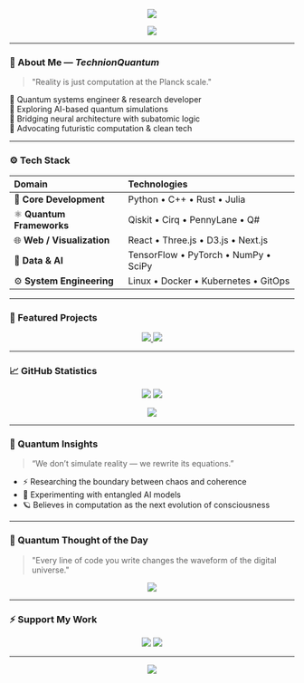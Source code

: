 <p align="center">
  <img src="https://capsule-render.vercel.app/api?type=waving&color=0:1E00FF,50:6A0DAD,100:00FFFF&height=180&section=header&text=TechnionQuantum's%20Lab&fontSize=40&fontColor=FFFFFF&animation=fadeIn&fontAlignY=35"/>
</p>

<p align="center">
  <img src="https://readme-typing-svg.herokuapp.com?font=Orbitron&weight=700&size=28&duration=3000&pause=800&color=00FFFF&center=true&vCenter=true&width=600&lines=Quantum+Mechanics+Meets+Code;Engineering+the+Future+Bit+by+Bit;Logic,+Light,+and+Entanglement;TechnionQuantum+Initiates+the+Singularity"/>
</p>

---

### 👾 About Me — *TechnionQuantum*
> "Reality is just computation at the Planck scale."

💠 Quantum systems engineer & research developer  
💠 Exploring AI-based quantum simulations  
💠 Bridging neural architecture with subatomic logic  
💠 Advocating futuristic computation & clean tech

---

### ⚙️ Tech Stack
| Domain | Technologies |
|:-------|:--------------|
| 🧠 **Core Development** | Python • C++ • Rust • Julia |
| ⚛️ **Quantum Frameworks** | Qiskit • Cirq • PennyLane • Q# |
| 🌐 **Web / Visualization** | React • Three.js • D3.js • Next.js |
| 🧩 **Data & AI** | TensorFlow • PyTorch • NumPy • SciPy |
| ⚙️ **System Engineering** | Linux • Docker • Kubernetes • GitOps |

---

### 🌌 Featured Projects
<p align="center">
  <a href="https://github.com/TechnionQuantum/QuantumField">
    <img src="https://github-readme-stats.vercel.app/api/pin/?username=TechnionQuantum&repo=QuantumField&theme=tokyonight&hide_border=true&border_radius=12"/>
  </a>
  <a href="https://github.com/TechnionQuantum/EntangleSim">
    <img src="https://github-readme-stats.vercel.app/api/pin/?username=TechnionQuantum&repo=EntangleSim&theme=tokyonight&hide_border=true&border_radius=12"/>
  </a>
</p>

---

### 📈 GitHub Statistics
<p align="center">
  <img src="https://github-readme-stats.vercel.app/api?username=TechnionQuantum&show_icons=true&theme=tokyonight&hide_border=true&border_radius=12"/>
  <img src="https://github-readme-streak-stats.herokuapp.com?user=TechnionQuantum&theme=tokyonight&hide_border=true&border_radius=12"/>
</p>

<p align="center">
  <img src="https://github-profile-trophy.vercel.app/?username=TechnionQuantum&theme=onestar&margin-w=10&no-bg=true&no-frame=true"/>
</p>

---

### 💫 Quantum Insights
> “We don’t simulate reality — we rewrite its equations.”

- ⚡ Researching the boundary between chaos and coherence  
- 🔬 Experimenting with entangled AI models  
- 🪐 Believes in computation as the next evolution of consciousness  

---

### 🧠 Quantum Thought of the Day
> "Every line of code you write changes the waveform of the digital universe."

<p align="center">
  <img src="https://readme-typing-svg.herokuapp.com?font=Space+Mono&size=22&duration=3000&pause=700&color=9400D3&center=true&vCenter=true&width=600&lines=Superposition+is+Just+Potential;Collapse+Happens+When+You+Run+the+Program;Every+Function+is+a+Quantum+State.">
</p>

---

### ⚡ Support My Work
<p align="center">
  <a href="https://ko-fi.com/technionquantum"><img src="https://img.shields.io/badge/☕-Buy%20me%20a%20Quantum%20Coffee-blueviolet?style=for-the-badge&logo=buymeacoffee"/></a>
  <a href="https://github.com/sponsors/TechnionQuantum"><img src="https://img.shields.io/badge/Sponsor%20This%20Project-00FFFF?style=for-the-badge&logo=githubsponsors"/></a>
</p>

---

<p align="center">
  <img src="https://capsule-render.vercel.app/api?type=waving&color=0:00FFFF,50:6A0DAD,100:1E00FF&height=120&section=footer&animation=fadeIn"/>
</p>
